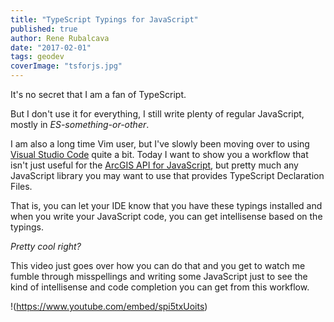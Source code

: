```yaml
---
title: "TypeScript Typings for JavaScript"
published: true
author: Rene Rubalcava
date: "2017-02-01"
tags: geodev
coverImage: "tsforjs.jpg"
---
```


It's no secret that I am a fan of TypeScript.

But I don't use it for everything, I still write plenty of regular JavaScript, mostly in _ES-something-or-other_.

I am also a long time Vim user, but I've slowly been moving over to using [Visual Studio Code](https://code.visualstudio.com/) quite a bit. Today I want to show you a workflow that isn't just useful for the [ArcGIS API for JavaScript](https://developers.arcgis.com/javascript/), but pretty much any JavaScript library you may want to use that provides TypeScript Declaration Files.

That is, you can let your IDE know that you have these typings installed and when you write your JavaScript code, you can get intellisense based on the typings.

_Pretty cool right?_

This video just goes over how you can do that and you get to watch me fumble through misspellings and writing some JavaScript just to see the kind of intellisense and code completion you can get from this workflow.

!(https://www.youtube.com/embed/spi5txUoits)
